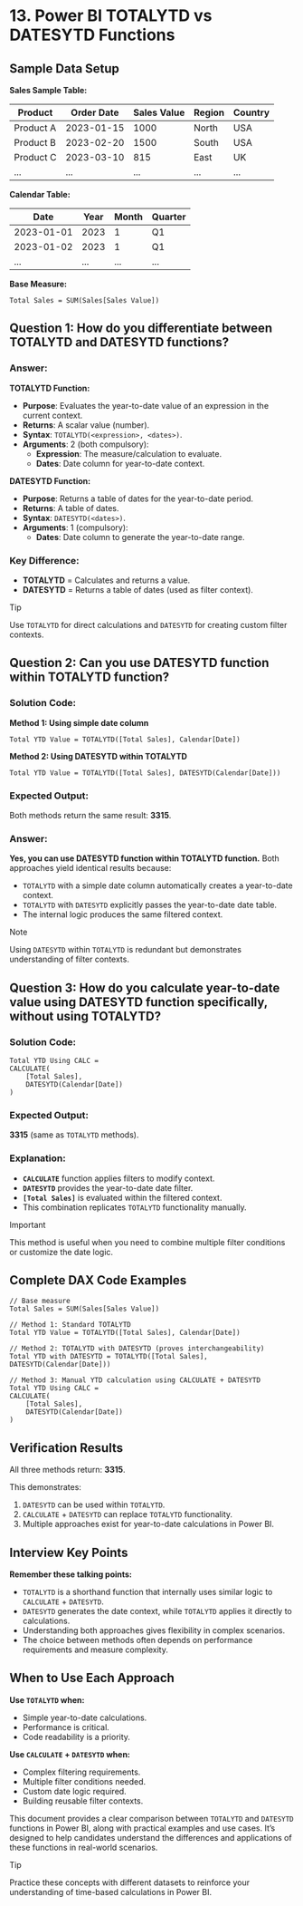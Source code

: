 # 13. Power BI TOTALYTD vs DATESYTD Functions  

## **Sample Data Setup**  

**Sales Sample Table:**  

| Product   | Order Date | Sales Value | Region | Country |  
|-----------|------------|-------------|---------|---------|  
| Product A | 2023-01-15 | 1000        | North   | USA     |  
| Product B | 2023-02-20 | 1500        | South   | USA     |  
| Product C | 2023-03-10 | 815         | East    | UK      |  
| ...       | ...        | ...         | ...     | ...     |  

**Calendar Table:**  

| Date       | Year | Month | Quarter |  
|------------|------|-------|---------|  
| 2023-01-01 | 2023 | 1     | Q1      |  
| 2023-01-02 | 2023 | 1     | Q1      |  
| ...        | ...  | ...   | ...     |  

**Base Measure:**  
```dax
Total Sales = SUM(Sales[Sales Value])  
```  

## **Question 1: How do you differentiate between TOTALYTD and DATESYTD functions?**  

### **Answer:**  

**TOTALYTD Function:**  
- **Purpose**: Evaluates the year-to-date value of an expression in the current context.  
- **Returns**: A scalar value (number).  
- **Syntax**: `TOTALYTD(<expression>, <dates>)`.  
- **Arguments**: 2 (both compulsory):  
  - **Expression**: The measure/calculation to evaluate.  
  - **Dates**: Date column for year-to-date context.  

**DATESYTD Function:**  
- **Purpose**: Returns a table of dates for the year-to-date period.  
- **Returns**: A table of dates.  
- **Syntax**: `DATESYTD(<dates>)`.  
- **Arguments**: 1 (compulsory):  
  - **Dates**: Date column to generate the year-to-date range.  

### **Key Difference:**  
- **TOTALYTD** = Calculates and returns a value.  
- **DATESYTD** = Returns a table of dates (used as filter context).  

> [!TIP]  
> Use `TOTALYTD` for direct calculations and `DATESYTD` for creating custom filter contexts.  

## **Question 2: Can you use DATESYTD function within TOTALYTD function?**  

### **Solution Code:**  

**Method 1: Using simple date column**  
```dax  
Total YTD Value = TOTALYTD([Total Sales], Calendar[Date])  
```  

**Method 2: Using DATESYTD within TOTALYTD**  
```dax  
Total YTD Value = TOTALYTD([Total Sales], DATESYTD(Calendar[Date]))  
```  

### **Expected Output:**  
Both methods return the same result: **3315**.  

### **Answer:**  
**Yes, you can use DATESYTD function within TOTALYTD function.** Both approaches yield identical results because:  
- `TOTALYTD` with a simple date column automatically creates a year-to-date context.  
- `TOTALYTD` with `DATESYTD` explicitly passes the year-to-date date table.  
- The internal logic produces the same filtered context.  

> [!NOTE]  
> Using `DATESYTD` within `TOTALYTD` is redundant but demonstrates understanding of filter contexts.  

## **Question 3: How do you calculate year-to-date value using DATESYTD function specifically, without using TOTALYTD?**  

### **Solution Code:**  
```dax  
Total YTD Using CALC =  
CALCULATE(  
    [Total Sales],  
    DATESYTD(Calendar[Date])  
)  
```  

### **Expected Output:**  
**3315** (same as `TOTALYTD` methods).  

### **Explanation:**  
- **`CALCULATE`** function applies filters to modify context.  
- **`DATESYTD`** provides the year-to-date date filter.  
- **`[Total Sales]`** is evaluated within the filtered context.  
- This combination replicates `TOTALYTD` functionality manually.  

> [!IMPORTANT]  
> This method is useful when you need to combine multiple filter conditions or customize the date logic.  

## **Complete DAX Code Examples**  

```dax  
// Base measure  
Total Sales = SUM(Sales[Sales Value])  

// Method 1: Standard TOTALYTD  
Total YTD Value = TOTALYTD([Total Sales], Calendar[Date])  

// Method 2: TOTALYTD with DATESYTD (proves interchangeability)  
Total YTD with DATESYTD = TOTALYTD([Total Sales], DATESYTD(Calendar[Date]))  

// Method 3: Manual YTD calculation using CALCULATE + DATESYTD  
Total YTD Using CALC =  
CALCULATE(  
    [Total Sales],  
    DATESYTD(Calendar[Date])  
)  
```  

## **Verification Results**  
All three methods return: **3315**.  

This demonstrates:  
1. `DATESYTD` can be used within `TOTALYTD`.  
2. `CALCULATE` + `DATESYTD` can replace `TOTALYTD` functionality.  
3. Multiple approaches exist for year-to-date calculations in Power BI.  

## **Interview Key Points**  

**Remember these talking points:**  
- `TOTALYTD` is a shorthand function that internally uses similar logic to `CALCULATE` + `DATESYTD`.  
- `DATESYTD` generates the date context, while `TOTALYTD` applies it directly to calculations.  
- Understanding both approaches gives flexibility in complex scenarios.  
- The choice between methods often depends on performance requirements and measure complexity.  

## **When to Use Each Approach**  

**Use `TOTALYTD` when:**  
- Simple year-to-date calculations.  
- Performance is critical.  
- Code readability is a priority.  

**Use `CALCULATE` + `DATESYTD` when:**  
- Complex filtering requirements.  
- Multiple filter conditions needed.  
- Custom date logic required.  
- Building reusable filter contexts.  


This document provides a clear comparison between `TOTALYTD` and `DATESYTD` functions in Power BI, along with practical examples and use cases. It’s designed to help candidates understand the differences and applications of these functions in real-world scenarios.  

> [!TIP]  
> Practice these concepts with different datasets to reinforce your understanding of time-based calculations in Power BI.  
